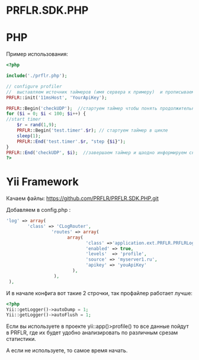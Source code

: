PRFLR.SDK.PHP
=============

PHP
=============

Пример использования:
```php
<?php

include('./prflr.php');

// configure profiler
//  выставляем источник таймеров (имя сервера к примеру)  и прописываем API ключ 
PRFLR::init('11msHost', 'YourApiKey');

PRFLR::Begin('checkUDP');  //стартуем таймер чтобы понять продолжительность цикла целиком
for ($i = 0; $i < 100; $i++) {
//start timer
    $r = rand(1,9);
    PRFLR::Begin('test.timer'.$r); // стартуем таймер в цикле
    sleep(1);
    PRFLR::End('test.timer'.$r, "step {$i}");
}
PRFLR::End('checkUDP', $i);  //завершаем таймер и щаодно информируем сколько было шакгов в цикле 
?>
```




Yii Framework
=============

Качаем файлы:
https://github.com/PRFLR/PRFLR.SDK.PHP.git


Добавляем в config.php : 
```php
'log' => array(
        'class' => 'CLogRouter',
                 'routes' => array(
                       array(
                              'class' =>'application.ext.PRFLR.PRFLRLogRoute',
                              'enabled' => true,
                              'levels'  => 'profile',
                              'source' => 'myserver1.ru',
                              'apikey' => 'youApiKey'
                         ),
                  ),
 ),
```
И в начале конфига вот такие 2 строчки, так профайлер работает лучше:
```php
<?php
Yii::getLogger()->autoDump = 1;
Yii::getLogger()->autoFlush = 1;
```

Если вы используете в проекте  yii::app()>profile()      то все данные пойдут в PRFLR, где их будет удобно анализировать по различным срезам статистики. ﻿

А если не используете, то самое время начать.
